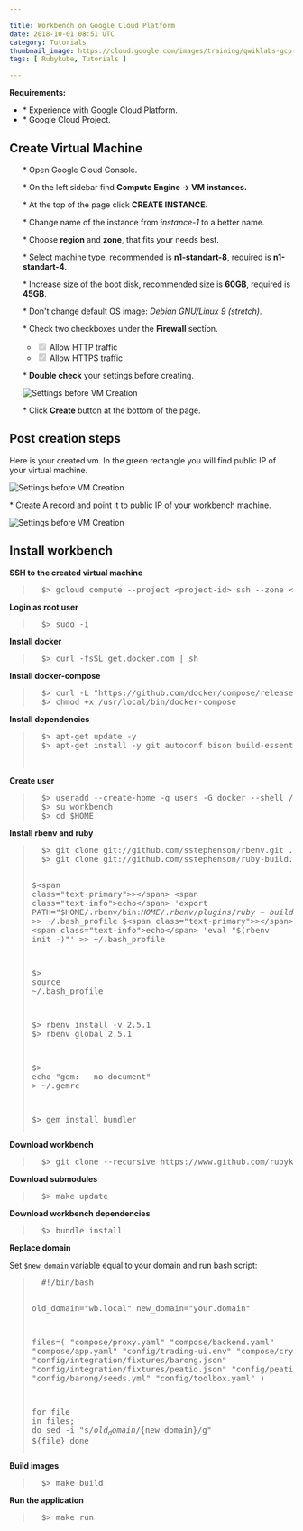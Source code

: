 ```yaml
---

title: Workbench on Google Cloud Platform
date: 2018-10-01 08:51 UTC
category: Tutorials
thumbnail_image: https://cloud.google.com/images/training/qwiklabs-gcp-essentials.png
tags: [ Rubykube, Tutorials ]

---
```


<p>
<strong>Requirements:</strong>
</p>

<ul class="ml-2">
<li>* Experience with Google Cloud Platform.</li>
<li>* Google Cloud Project.</li>
</ul>

<h2 class="mt-4 mb-3">Create Virtual Machine</h2>

<ul class="ml-2">
    <p>* Open Google Cloud Console.</p>
    <p>* On the left sidebar find <strong>Compute Engine -> VM instances.</strong></p>
    <p>* At the top of the page click <strong>CREATE INSTANCE.</strong></p>
    <p>* Change name of the instance from <em>instance-1</em> to a better name.</p>
    <p>* Choose <strong>region</strong> and <strong>zone</strong>, that fits your needs best.</p>
    <p>* Select machine type, recommended is <strong>n1-standart-8</strong>, required is <strong>n1-standart-4</strong>.</p>
    <p>* Increase size of the boot disk, recommended size is <strong>60GB</strong>, required is <strong>45GB</strong>.</p>
    <p>* Don't change default OS image: <em>Debian GNU/Linux 9 (stretch)</em>.</p>
    <p>* Check two checkboxes under the <strong>Firewall</strong> section.
        <ul class="ml-4">
          <li>
            <input type="checkbox" id disabled class="task-list-item-checkbox" checked>
             Allow HTTP traffic
          </li>
          <li>
            <input type="checkbox" id disabled class="task-list-item-checkbox" checked>
             Allow HTTPS traffic
          </li>
        </ul>
    </p>
    <p>* <strong>Double check</strong> your settings before creating.</p>
    <p>
      <img class="col-md-12" src="https://camo.githubusercontent.com/087e942149862f48dc0177d051842371e62a2254/68747470733a2f2f64726976652e676f6f676c652e636f6d2f75633f69643d314c536c746d4944744c714b786d6b435a7030324f485a654d375f637630595456" alt="Settings before VM Creation">
    </p>
    <p>* Click <strong>Create</strong> button at the bottom of the page.</p>
</ul>

<h2 class="mt-4 mb-3">Post creation steps</h2>
<p>Here is your created vm. In the green rectangle you will find public IP of your virtual machine.</p>
<p>
  <img class="col-md-12" src="https://camo.githubusercontent.com/8d71c7505d3a42828ae7fff33cd278c1383f280a/68747470733a2f2f64726976652e676f6f676c652e636f6d2f75633f69643d317262336f6a7050572d2d45714770575864414a42514f7734443453736f76356c" alt="Settings before VM Creation">
</p>
<p class="ml-2">* Create A record and point it to public IP of your workbench machine.</p>
<p>
  <img class="col-md-12" src="https://camo.githubusercontent.com/2c1b9239396fd62558acacabe60c0f90120234b1/68747470733a2f2f64726976652e676f6f676c652e636f6d2f75633f69643d316c6a52786f68756a396c326c786d5a6d6d495a516d36635a4356344661376958" alt="Settings before VM Creation">
</p>

<h2 class="mt-4 mb-3">Install workbench</h2>
<p><strong>SSH to the created virtual machine</strong></p>

<blockquote class="quotes">
  <pre class="mb-0">
  $<span class="text-primary">></span> gcloud compute --project <span class="text-primary"><</span>project-id<span class="text-primary">></span> ssh --zone <span class="text-primary"><</span>vm-zone<span class="text-primary">></span> <span class="text-primary"><</span>vm-name<span class="text-primary">></span></pre>
</blockquote>

<p><strong>Login as root user</strong></p>

<blockquote class="quotes">
  <pre class="mb-0">
  $<span class="text-primary">></span> sudo -i</pre>
</blockquote>

<p><strong>Install docker</strong></p>

<blockquote class="quotes">
  <pre class="mb-0">
  $<span class="text-primary">></span> curl -fsSL get.docker.com <span class="text-primary">|</span> sh</pre>
</blockquote>

<p><strong>Install docker-compose</strong></p>

<blockquote class="quotes">
  <pre class="mb-0">
  $<span class="text-primary">></span> curl -L "https://github.com/docker/compose/releases/download/1.22.0/docker-compose-$(uname -s)-$(uname -m)" -o /usr/local/bin/docker-compose
  $<span class="text-primary">></span> chmod +x /usr/local/bin/docker-compose</pre>
</blockquote>

<p><strong>Install dependencies</strong></p>

<blockquote class="quotes">
  <pre class="mb-0">
  $<span class="text-primary">></span> apt-get update -y
  $<span class="text-primary">></span> apt-get install -y git autoconf bison build-essential libssl-dev \
                                                                libyaml-dev libreadline6-dev zlib1g-dev \
                                                                libncurses5-dev libffi-dev libgdbm3 libgdbm-dev</pre>
</blockquote>

<p><strong>Create user</strong></p>

<blockquote class="quotes">
  <pre class="mb-0">
  $<span class="text-primary">></span> useradd --create-home -g users -G docker --shell /bin/bash workbench
  $<span class="text-primary">></span> su workbench 
  $<span class="text-primary">></span> <span class="text-info">cd</span> $HOME</pre>
</blockquote>

<p><strong>Install rbenv and ruby</strong></p>

<blockquote class="quotes">
  <pre class="mb-0">
  $<span class="text-primary">></span> git clone git://github.com/sstephenson/rbenv.git .rbenv
  $<span class="text-primary">></span> git clone git://github.com/sstephenson/ruby-build.git <span class="text-primary">~</span>/.rbenv/plugins/ruby-build
  
  $<span class="text-primary">></span> <span class="text-info">echo</span> 'export PATH="$HOME/.rbenv/bin:$HOME/.rbenv/plugins/ruby-build/bin:$PATH"' <span class="text-primary">>> ~</span>/.bash_profile
  $<span class="text-primary">></span> <span class="text-info">echo</span> 'eval "$(rbenv init -)"' <span class="text-primary">>> ~</span>/.bash_profile 
  
  $<span class="text-primary">></span> <span class="text-info">source</span> <span class="text-primary">~</span>/.bash_profile
  
  $<span class="text-primary">></span> rbenv install -v 2.5.1
  $<span class="text-primary">></span> rbenv global 2.5.1
  
  $<span class="text-primary">></span> <span class="text-info">echo</span> "gem: --no-document" <span class="text-primary">> ~</span>/.gemrc
  
  $<span class="text-primary">></span> gem install bundler</pre>
</blockquote>

<p><strong>Download workbench</strong></p>

<blockquote class="quotes">
  <pre class="mb-0">
  $<span class="text-primary">></span> git clone --recursive https://www.github.com/rubykube/workbench.git <span class="text-primary">&&</span> <span class="text-info">cd</span> workbench</pre>
</blockquote>

<p><strong>Download submodules</strong></p>

<blockquote class="quotes">
  <pre class="mb-0">
  $<span class="text-primary">></span> make update</pre>
</blockquote>

<p><strong>Download workbench dependencies</strong></p>

<blockquote class="quotes">
  <pre class="mb-0">
  $<span class="text-primary">></span> bundle install</pre>
</blockquote>

<p><strong>Replace domain</strong></p>
<p>Set <code class="bg-secondary">$new_domain</code> variable equal to your domain and run bash script:</p>

<blockquote class="quotes">
  <pre class="mb-0">
  <span class="text-muted">#!/bin/bash</span>
  
  old_domain="wb.local" 
  new_domain="your.domain"
  
  files=(
      "compose/proxy.yaml"
      "compose/backend.yaml"
      "compose/app.yaml"
      "config/trading-ui.env"
      "compose/cryptonodes.yaml"
      "config/integration/fixtures/barong.json"
      "config/integration/fixtures/peatio.json"
      "config/peatio.env"
      "config/barong/seeds.yml"
      "config/toolbox.yaml"
  )
  
  <span class="text-primary">for</span> file <span class="text-primary">in</span> files<span class="text-primary">; do</span>
      sed -i "s/${old_domain}/${new_domain}/g" ${file}
  <span class="text-primary">done</span></pre>
</blockquote>

<p><strong>Build images</strong></p>

<blockquote class="quotes">
  <pre class="mb-0">
  $<span class="text-primary">></span> make build</pre>
</blockquote>

<p><strong>Run the application</strong></p>

<blockquote class="quotes">
  <pre class="mb-0">
  $<span class="text-primary">></span> make run</pre>
</blockquote>